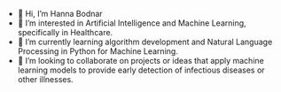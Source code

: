- 👋 Hi, I’m Hanna Bodnar
- 👀 I’m interested in Artificial Intelligence and Machine Learning, specifically in Healthcare. 
- 🌱 I’m currently learning algorithm development and Natural Language Processing in Python for Machine Learning.
- 💞️ I’m looking to collaborate on projects or ideas that apply machine learning models to provide early detection of infectious diseases or other illnesses. 


<!---
hannabodnar/hannabodnar is a ✨ special ✨ repository because its `README.md` (this file) appears on your GitHub profile.
You can click the Preview link to take a look at your changes.
--->
